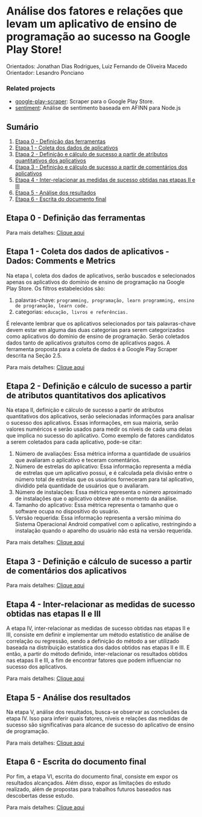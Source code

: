 # Análise dos fatores e relações que levam um aplicativo de ensino de programação ao sucesso na Google Play Store!
Orientados: Jonathan Dias Rodrigues,  Luiz Fernando de Oliveira Macedo
Orientador: Lesandro Ponciano 

### Related projects

* [google-play-scraper](https://github.com/luizfernando1996/TCC/tree/master/bibliotecas/google-play-scraper): Scraper para o Google Play Store.
* [sentiment](https://github.com/luizfernando1996/TCC/tree/estabilizandoVersao/Etapa%203%20-%20Definicao%20e%20calculo%20de%20sucesso%20de%20comments/code/lib/sentiment): Análise de sentimento baseada em AFINN para Node.js

## Sumário

  1. [Etapa 0 - Definição das ferramentas](https://github.com/luizfernando1996/TCC/tree/estabilizandoVersao#etapa-0---defini%C3%A7%C3%A3o-das-ferramentas)
  1. [Etapa 1 - Coleta dos dados de aplicativos](https://github.com/luizfernando1996/TCC/tree/estabilizandoVersao#etapa-1----coleta-dos-dados-de-aplicativos---dados-comments-e-metrics)
  1. [Etapa 2 - Definição e cálculo de sucesso a partir de atributos quantitativos dos aplicativos](https://github.com/luizfernando1996/TCC/tree/estabilizandoVersao#etapa-2---defini%C3%A7%C3%A3o-e-c%C3%A1lculo-de-sucesso-a-partir-de-atributos-quantitativos-dos-aplicativos)
  1. [Etapa 3 - Definição e cálculo de sucesso a partir de comentários dos aplicativos](https://github.com/luizfernando1996/TCC/tree/estabilizandoVersao#etapa-2---defini%C3%A7%C3%A3o-e-c%C3%A1lculo-de-sucesso-a-partir-de-atributos-quantitativos-dos-aplicativos)
  1. [Etapa 4 - Inter-relacionar as medidas de sucesso obtidas nas etapas II e III](https://github.com/luizfernando1996/TCC/tree/estabilizandoVersao#etapa-4---inter-relacionar-as-medidas-de-sucesso-obtidas-nas-etapas-ii-e-iii)
  1. [Etapa 5 - Análise dos resultados](https://github.com/luizfernando1996/TCC/tree/estabilizandoVersao#etapa-5---an%C3%A1lise-dos-resultados)
  1. [Etapa 6 -  Escrita do documento final](https://github.com/luizfernando1996/TCC/tree/estabilizandoVersao#etapa-6---escrita-do-documento-final)

## Etapa 0 - Definição das ferramentas

Para mais detalhes: [Clique aqui](https://github.com/luizfernando1996/TCC/blob/estabilizandoVersao/Etapa%200%20-%20Defini%C3%A7%C3%A3o%20das%20tecnologias/README.md)

## Etapa 1 -  Coleta dos dados de aplicativos - Dados: Comments e Metrics 

Na etapa I, coleta dos dados de aplicativos, serão buscados e selecionados apenas os aplicativos do domínio de ensino de programação na Google Play Store. Os filtros estabelecidos são: 

  1. palavras-chave: 
    ```
    programming, programação, learn programming, ensino de programação, learn code.
    ```
  1. categorias: 
    ```
    educação, livros e referências.
    ```
    
É relevante lembrar que os aplicativos selecionados por tais palavras-chave devem estar em alguma das duas categorias para serem categorizados como aplicativos do domínio de ensino de programação. Serão coletados dados tanto de aplicativos gratuitos como de aplicativos pagos. A ferramenta proposta para a coleta de dados é a Google Play Scraper descrita na Seção 2.5. 

Para mais detalhes: [Clique aqui](https://github.com/luizfernando1996/TCC/blob/estabilizandoVersao/Etapa%201%20-%20Coleta%20dos%20dados/README.md)

## Etapa 2 - Definição e cálculo de sucesso a partir de atributos quantitativos dos aplicativos
Na etapa II, definição e cálculo de sucesso a partir de atributos quantitativos dos aplicativos, serão selecionadas informações para analisar o sucesso dos aplicativos. Essas informações, em sua maioria, serão valores numéricos e serão usados para medir os níveis de cada uma delas que implica no sucesso do aplicativo. Como exemplo de fatores candidatos a serem coletados para cada aplicativo, pode-se citar:
1. Número de avaliações: Essa métrica informa a quantidade de usuários que avaliaram o aplicativo e teceram comentários.  
1. Número de estrelas do aplicativo:	Essa informação representa a média de estrelas que um aplicativo possui, e é calculada pela divisão entre o número total de estrelas que os usuários forneceram para tal aplicativo, dividido pela quantidade de usuários que o avaliaram. 
1. Número de instalações: Essa métrica representa o número aproximado de instalações que o aplicativo obteve até o momento da análise. 
1. Tamanho do aplicativo: Essa métrica representa o tamanho que o software ocupa no dispositivo do usuário. 
1. Versão requerida: Essa informação representa a versão mínima do Sistema Operacional Android compatível com o aplicativo, restringindo  a instalação quando o aparelho do usuário não está na versão requerida.  

Para mais detalhes: [Clique aqui](https://github.com/luizfernando1996/TCC/tree/estabilizandoVersao/Etapa%202%20-%20Definicao%20e%20calculo%20de%20sucesso%20de%20metrics)

## Etapa 3 - Definição e cálculo de sucesso a partir de comentários dos aplicativos


Para mais detalhes: [Clique aqui](https://github.com/luizfernando1996/TCC/tree/estabilizandoVersao/Etapa%203%20-%20Definicao%20e%20calculo%20de%20sucesso%20de%20comments)

## Etapa 4 - Inter-relacionar as medidas de sucesso obtidas nas etapas II e III
A etapa IV,  inter-relacionar as medidas de sucesso obtidas nas etapas II e III,  consiste em definir e implementar um método estatístico de análise de correlação ou regressão, sendo a definição do método a ser utilizado baseada na distribuição estatística dos dados obtidos nas etapas II e III. E então, a partir do método definido, inter-relacionar os resultados obtidos nas etapas II e III, a fim de encontrar fatores que podem influenciar no sucesso dos aplicativos. 

Para mais detalhes: [Clique aqui](https://github.com/luizfernando1996/TCC/tree/estabilizandoVersao/Etapa%204%20-%20%20Inter-relacionamento)

## Etapa 5 - Análise dos resultados
Na etapa V, análise dos resultados, busca-se observar as conclusões da etapa IV. Isso para inferir quais fatores, níveis e relações das medidas de sucesso são significativas para alcance de sucesso do aplicativo de ensino de programação. 

Para mais detalhes: [Clique aqui](https://github.com/luizfernando1996/TCC/tree/estabilizandoVersao/Etapa%205%20-%20Analise)

## Etapa 6 - Escrita do documento final
Por fim, a etapa VI, escrita do documento final, consiste em expor os resultados alcançados. Além disso, expor as limitações do estudo realizado, além de propostas para trabalhos futuros baseados nas descobertas desse estudo.

Para mais detalhes: [Clique aqui](https://docs.google.com/document/d/1KTI5TGo5QIExQDu0JV7cqvV7AdhJaxVkj7a_LsISk04/edit#)
